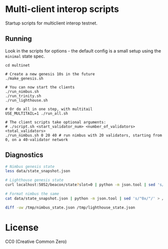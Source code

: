 # Multi-client interop scripts

Startup scripts for multiclient interop testnet.

## Running

Look in the scripts for options - the default config is a small setup using the `minimal` state spec.

```
cd multinet

# Create a new genesis 10s in the future
./make_genesis.sh

# You can now start the clients
./run_nimbus.sh
./run_trinity.sh
./run_lighthouse.sh

# Or do all in one step, with multitail
USE_MULTITAIL=1 ./run_all.sh

# The client scripts take optional arguments:
# ./script.sh <start_validator_num> <number_of_validators> <total_validators>
./run_nimbus.sh 0 20 40 # run nimbus with 20 validators, starting from 0, on a 40-validator network
```

## Diagnostics

```bash
# Nimbus genesis state
less data/state_snapshot.json

# Lighthouse genesis state
curl localhost:5052/beacon/state?slot=0 | python -m json.tool | sed 's/"0x/"/' > /tmp/lighthouse_state.json

# Format nimbus the same
cat data/state_snapshot.json | python -m json.tool | sed 's/"0x/"/' > /tmp/nimbus_state.json

diff -uw /tmp/nimbus_state.json /tmp/lighthouse_state.json
```


# License

CC0 (Creative Common Zero)
